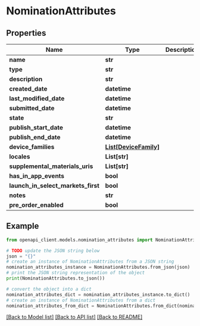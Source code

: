 # NominationAttributes


## Properties

Name | Type | Description | Notes
------------ | ------------- | ------------- | -------------
**name** | **str** |  | [optional] 
**type** | **str** |  | [optional] 
**description** | **str** |  | [optional] 
**created_date** | **datetime** |  | [optional] 
**last_modified_date** | **datetime** |  | [optional] 
**submitted_date** | **datetime** |  | [optional] 
**state** | **str** |  | [optional] 
**publish_start_date** | **datetime** |  | [optional] 
**publish_end_date** | **datetime** |  | [optional] 
**device_families** | [**List[DeviceFamily]**](DeviceFamily.md) |  | [optional] 
**locales** | **List[str]** |  | [optional] 
**supplemental_materials_uris** | **List[str]** |  | [optional] 
**has_in_app_events** | **bool** |  | [optional] 
**launch_in_select_markets_first** | **bool** |  | [optional] 
**notes** | **str** |  | [optional] 
**pre_order_enabled** | **bool** |  | [optional] 

## Example

```python
from openapi_client.models.nomination_attributes import NominationAttributes

# TODO update the JSON string below
json = "{}"
# create an instance of NominationAttributes from a JSON string
nomination_attributes_instance = NominationAttributes.from_json(json)
# print the JSON string representation of the object
print(NominationAttributes.to_json())

# convert the object into a dict
nomination_attributes_dict = nomination_attributes_instance.to_dict()
# create an instance of NominationAttributes from a dict
nomination_attributes_from_dict = NominationAttributes.from_dict(nomination_attributes_dict)
```
[[Back to Model list]](../README.md#documentation-for-models) [[Back to API list]](../README.md#documentation-for-api-endpoints) [[Back to README]](../README.md)


